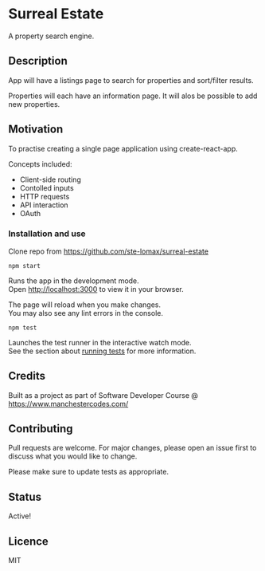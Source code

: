 # Surreal Estate

A property search engine.

## Description

App will have a listings page to search for properties and sort/filter results.

Properties will each have an information page. It will alos be possible to add new properties.

## Motivation

To practise creating a single page application using create-react-app.

Concepts included:
* Client-side routing
* Contolled inputs
* HTTP requests
* API interaction
* OAuth

### Installation and use

Clone repo from https://github.com/ste-lomax/surreal-estate

`npm start`

Runs the app in the development mode.\
Open [http://localhost:3000](http://localhost:3000) to view it in your browser.

The page will reload when you make changes.\
You may also see any lint errors in the console.

`npm test`

Launches the test runner in the interactive watch mode.\
See the section about [running tests](https://facebook.github.io/create-react-app/docs/running-tests) for more information.

## Credits

Built as a project as part of Software Developer Course @ https://www.manchestercodes.com/

## Contributing

Pull requests are welcome. For major changes, please open an issue first to discuss what you would like to change.

Please make sure to update tests as appropriate.

## Status

Active!

## Licence

MIT
